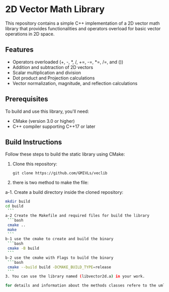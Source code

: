 # 2D Vector Math Library

This repository contains a simple C++ implementation of a 2D vector math library that provides functionalities and operators overload for basic vector operations in 2D space.

## Features

- Operators overloaded (+, -, *, /, +=, -=, *=, /=, and ())
- Addition and subtraction of 2D vectors
- Scalar multiplication and division
- Dot product and Projection calculations
- Vector normalization, magnitude, and reflection calculations

## Prerequisites

To build and use this library, you'll need:

- CMake (version 3.0 or higher)
- C++ compiler supporting C++17 or later

## Build Instructions

Follow these steps to build the static library using CMake:

1. Clone this repository:
    ```git
    git clone https://github.com/GMIVLs/veclib
    ```
2. there is two method to make the file:
  
a-1. Create a build directory inside the cloned repository:
   ```bash
   mkdir build
   cd build
    ```
a-2 Create the Makefile and required files for build the library
    ```bash
    cmake ..
    make
    ```
b-1 use the cmake to create and build the binary
    ```bash
    cmake -B build
    ```
b-2 use the cmake with Flags to build the binary
    ```bash
    cmake --build build -DCMAKE_BUILD_TYPE=release
    ```
3. You can use the library named (libvector2d.a) in your work.

for details and information about the methods classes refere to the uml diagram and ([vector.md](lib_docs/uml/vector.md), and [vector2d.md](lib_docs/uml/vector2d.md)) files.

